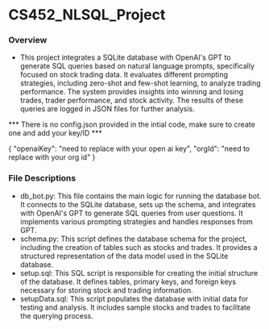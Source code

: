 # CS452_NLSQL_Project

### Overview
 - This project integrates a SQLite database with OpenAI's GPT to generate SQL queries based on natural language prompts, specifically focused on stock trading data. It evaluates different prompting strategies, including zero-shot and few-shot learning, to analyze trading performance. The system provides insights into winning and losing trades, trader performance, and stock activity. The results of these queries are logged in JSON files for further analysis.


*** There is no config.json provided in the intial code, make sure to create one and add your key/ID ***

{
    "openaiKey": "need to replace with your open ai key",
    "orgId": "need to replace with your org id"
}

### File Descriptions
- db_bot.py: This file contains the main logic for running the database bot. It connects to the SQLite database, sets up the schema, and integrates with OpenAI's GPT to generate SQL queries from user questions. It implements various prompting strategies and handles responses from GPT.
- schema.py: This script defines the database schema for the project, including the creation of tables such as stocks and trades. It provides a structured representation of the data model used in the SQLite database.
- setup.sql: This SQL script is responsible for creating the initial structure of the database. It defines tables, primary keys, and foreign keys necessary for storing stock and trading information.
- setupData.sql: This script populates the database with initial data for testing and analysis. It includes sample stocks and trades to facilitate the querying process.
